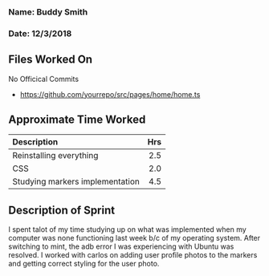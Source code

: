

### Name: Buddy Smith
### Date: 12/3/2018

## Files Worked On
No Officical Commits
- https://github.com/yourrepo/src/pages/home/home.ts



## Approximate Time Worked

| Description                     | Hrs  |
| :------------------------------ | ---: |
| Reinstalling everything         |  2.5 |
| CSS                             | 2.0  |
| Studying markers implementation | 4.5  |

## Description of Sprint

I spent talot of my time studying up on what was implemented when my computer was none functioning last week b/c of my operating
system.  After switching to mint, the adb error I was experiencing with Ubuntu was resolved. I worked with carlos on adding user profile photos to the markers and getting correct styling for the user photo.
